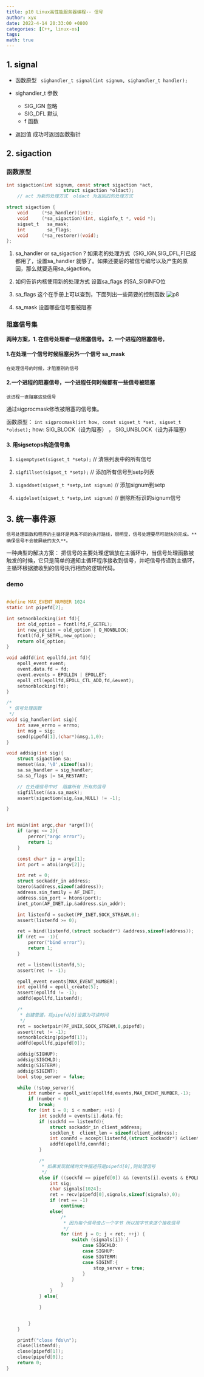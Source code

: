 ```yaml
---
title: p10 Linux高性能服务器编程-- 信号
author: xyx
date: 2022-4-14 20:33:00 +0800
categories: [C++, linux-os]
tags: 
math: true
---
```



## 1. signal 

- 函数原型
    ` sighandler_t signal(int signum, sighandler_t handler);`

- sighandler_t 参数
    
    - SIG_IGN 忽略
    - SIG_DFL 默认
    - f  函数

- 返回值
    成功时返回函数指针

## 2. sigaction

### 函数原型

```c
int sigaction(int signum, const struct sigaction *act,
                     struct sigaction *oldact);
    // act 为新的处理方式  oldact 为返回旧的处理方式
```

```c
struct sigaction {
    void     (*sa_handler)(int);
    void     (*sa_sigaction)(int, siginfo_t *, void *);
    sigset_t   sa_mask;
    int        sa_flags;
    void     (*sa_restorer)(void);
};
```

1. sa_handler or sa_sigaction ?
    如果老的处理方式（SIG_IGN,SIG_DFL,F)已经都用了，设置sa_handler 就够了。如果还要后的被信号编号以及产生的原因，那么就要选用sa_sigaction。

2. 如何告诉内核使用新的处理方式
    设置sa_flags 的SA_SIGINFO位

3. sa_flags
    这个在手册上可以查到，下面列出一些简要的控制函数
    ![p8](../assets/ims/2022.04/p8.png)

4. sa_mask 设置哪些信号要被阻塞

### 阻塞信号集

**两种方案，1. 在信号处理者一级阻塞信号。 2. 一个进程的阻塞信号**，

####  1.在处理一个信号时候阻塞另外一个信号 sa_mask
    
    在处理信号的时候，才阻塞别的信号

#### 2.一个进程的阻塞信号，一个进程任何时候都有一些信号被阻塞

    该进程一直阻塞这些信号

通过sigprocmask修改被阻塞的信号集。

函数原型： `int sigprocmask(int how, const sigset_t *set, sigset_t *oldset);`
how: SIG_BLOCK（设为阻塞） ， SIG_UNBLOCK（设为非阻塞）

#### 3. 用sigsetops构造信号集

1. `sigemptyset(sigset_t *setp);`   // 清除列表中的所有信号

2. `sigfillset(sigset_t *setp);`  // 添加所有信号到setp列表

3. `sigaddset(sigset_t *setp,int signum)`  // 添加signum到setp

4. `sigdelset(sigset_t *setp,int signum)` // 删除所标识的signum信号

## 3. 统一事件源

    信号处理函数和程序的主循环是两条不同的执行路线，很明显，信号处理要尽可能快的完成。**确保信号不会被屏蔽的太久**。

一种典型的解决方案： 把信号的主要处理逻辑放在主循环中，当信号处理函数被触发的时候，它只是简单的通知主循环程序接收到信号，并吧信号传递到主循环，主循环根据接收到的信号执行相应的逻辑代码。

### demo

```c

#define MAX_EVENT_NUMBER 1024
static int pipefd[2];

int setnonblocking(int fd){
    int old_option = fcntl(fd,F_GETFL);
    int new_option = old_option | O_NONBLOCK;
    fcntl(fd,F_SETFL,new_option);
    return old_option;
}

void addfd(int epollfd,int fd){
    epoll_event event;
    event.data.fd = fd;
    event.events = EPOLLIN | EPOLLET;
    epoll_ctl(epollfd,EPOLL_CTL_ADD,fd,&event);
    setnonblocking(fd);
}

/*
 * 信号处理函数
 */
void sig_handler(int sig){
    int save_errno = errno;
    int msg = sig;
    send(pipefd[1],(char*)&msg,1,0);
}

void addsig(int sig){
    struct sigaction sa;
    memset(&sa,'\0',sizeof(sa));
    sa.sa_handler = sig_handler;
    sa.sa_flags |= SA_RESTART;

    // 在处理信号中时  阻塞所有 所有的信号
    sigfillset(&sa.sa_mask);
    assert(sigaction(sig,&sa,NULL) != -1);

}


int main(int argc,char *argv[]){
    if (argc <= 2){
        perror("argc error");
        return 1;
    }

    const char* ip = argv[1];
    int port = atoi(argv[2]);

    int ret = 0;
    struct sockaddr_in address;
    bzero(&address,sizeof(address));
    address.sin_family = AF_INET;
    address.sin_port = htons(port);
    inet_pton(AF_INET,ip,&address.sin_addr);

    int listenfd = socket(PF_INET,SOCK_STREAM,0);
    assert(listenfd >= 0);

    ret = bind(listenfd,(struct sockaddr*) &address,sizeof(address));
    if (ret == -1){
        perror("bind error");
        return 1;
    }

    ret = listen(listenfd,5);
    assert(ret != -1);

    epoll_event events[MAX_EVENT_NUMBER];
    int epollfd = epoll_create(5);
    assert(epollfd != -1);
    addfd(epollfd,listenfd);

    /*
     * 创建管道，将pipefd[0]设置为可读时间
     */
    ret = socketpair(PF_UNIX,SOCK_STREAM,0,pipefd);
    assert(ret != -1);
    setnonblocking(pipefd[1]);
    addfd(epollfd,pipefd[0]);

    addsig(SIGHUP);
    addsig(SIGCHLD);
    addsig(SIGTERM);
    addsig(SIGINT);
    bool stop_server = false;

    while (!stop_server){
        int number = epoll_wait(epollfd,events,MAX_EVENT_NUMBER,-1);
        if (number < 0)
            break;
        for (int i = 0; i < number; ++i) {
            int sockfd = events[i].data.fd;
            if (sockfd == listenfd){
                struct sockaddr_in client_address;
                socklen_t  client_len = sizeof(client_address);
                int connfd = accept(listenfd,(struct sockaddr*) &client_address,&client_len);
                addfd(epollfd,connfd);
            }

            /*
             * 如果发现就绪的文件描述符是pipefd[0],则处理信号
             */
            else if ((sockfd == pipefd[0]) && (events[i].events & EPOLLIN)){
                int sig;
                char signals[1024];
                ret = recv(pipefd[0],signals,sizeof(signals),0);
                if (ret == -1)
                    continue;
                else{
                    /*
                     * 因为每个信号值占一个字节 所以按字节来逐个接收信号
                     */
                    for (int j = 0; j < ret; ++j) {
                        switch (signals[i]) {
                            case SIGCHLD:
                            case SIGHUP:
                            case SIGTERM:
                            case SIGINT:{
                                stop_server = true;
                            }
                        }
                    }
                }
            } else{

            }


        }
    }

    printf("close fds\n");
    close(listenfd);
    close(pipefd[1]);
    close(pipefd[0]);
    return 0;
}
```